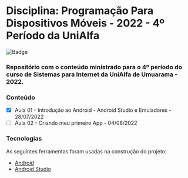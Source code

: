 # Disciplina: Programação Para Dispositivos Móveis - 2022 - 4º Período da UniAlfa

![Badge](https://img.shields.io/badge/Marcos%20Dias%20Vendramini-Android-green)

### Repositório com o conteúdo ministrado para o 4º período do curso de Sistemas para Internet da UniAlfa de Umuarama - 2022.

### Conteúdo

- [x] Aula 01 - Introdução ao Android - Android Studio e Emuladores - 28/07/2022
- [ ] Aula 02 - Criando meu primeiro App - 04/08/2022

### Tecnologias

As seguintes ferramentas foram usadas na construção do projeto:

- [Android](https://developer.android.com/)
- [Android Studio](https://developer.android.com/studio)
